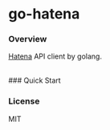 # go-hatena

### Overview
[Hatena](http://developer.hatena.ne.jp/ja/documents/bookmark/apis/rest) API client by golang.

<br/>
### Quick Start

### License
MIT
